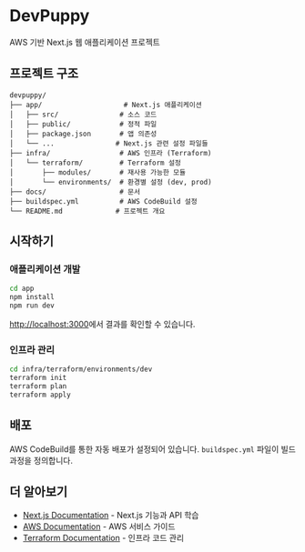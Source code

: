 # DevPuppy

AWS 기반 Next.js 웹 애플리케이션 프로젝트

## 프로젝트 구조

```
devpuppy/
├── app/                    # Next.js 애플리케이션
│   ├── src/               # 소스 코드
│   ├── public/            # 정적 파일
│   ├── package.json       # 앱 의존성
│   └── ...               # Next.js 관련 설정 파일들
├── infra/                 # AWS 인프라 (Terraform)
│   └── terraform/         # Terraform 설정
│       ├── modules/       # 재사용 가능한 모듈
│       └── environments/  # 환경별 설정 (dev, prod)
├── docs/                  # 문서
├── buildspec.yml          # AWS CodeBuild 설정
└── README.md             # 프로젝트 개요
```

## 시작하기

### 애플리케이션 개발

```bash
cd app
npm install
npm run dev
```

[http://localhost:3000](http://localhost:3000)에서 결과를 확인할 수 있습니다.

### 인프라 관리

```bash
cd infra/terraform/environments/dev
terraform init
terraform plan
terraform apply
```

## 배포

AWS CodeBuild를 통한 자동 배포가 설정되어 있습니다. `buildspec.yml` 파일이 빌드 과정을 정의합니다.

## 더 알아보기

- [Next.js Documentation](https://nextjs.org/docs) - Next.js 기능과 API 학습
- [AWS Documentation](https://docs.aws.amazon.com/) - AWS 서비스 가이드
- [Terraform Documentation](https://www.terraform.io/docs) - 인프라 코드 관리
